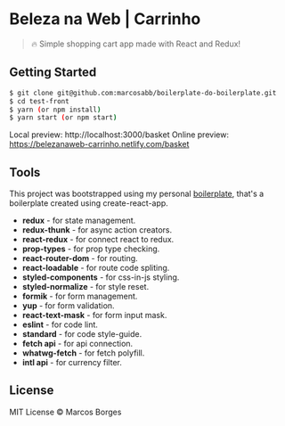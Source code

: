 # Beleza na Web | Carrinho

> :fire: Simple shopping cart app made with React and Redux!

## Getting Started

```sh
$ git clone git@github.com:marcosabb/boilerplate-do-boilerplate.git
$ cd test-front
$ yarn (or npm install) 
$ yarn start (or npm start)
```
Local preview: http://localhost:3000/basket
Online preview: https://belezanaweb-carrinho.netlify.com/basket

## Tools

This project was bootstrapped using my personal [boilerplate](https://github.com/marcosabb/boilerplate-do-boilerplate), that's a boilerplate created using create-react-app.

- **redux** - for state management.
- **redux-thunk** - for async action creators.
- **react-redux** - for connect react to redux.
- **prop-types** - for prop type checking.
- **react-router-dom** - for routing.
- **react-loadable** - for route code spliting.
- **styled-components** - for css-in-js styling.
- **styled-normalize** - for style reset.
- **formik** - for form management.
- **yup** - for form validation.
- **react-text-mask** - for form input mask.
- **eslint** - for code lint.
- **standard** - for code style-guide.
- **fetch api** - for api connection.
- **whatwg-fetch** - for fetch polyfill.
- **intl api** - for currency filter.

## License

MIT License © Marcos Borges
